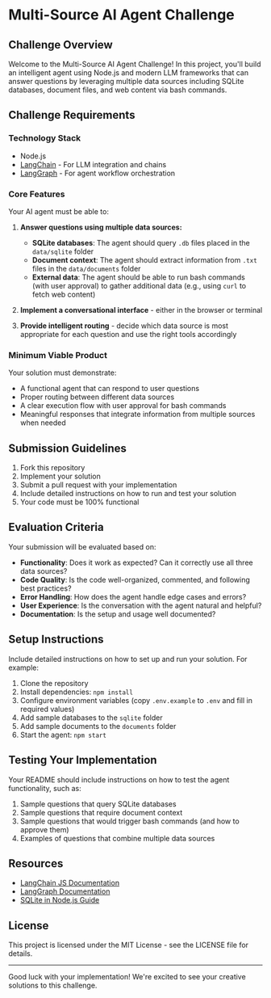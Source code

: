 # Multi-Source AI Agent Challenge

## Challenge Overview

Welcome to the Multi-Source AI Agent Challenge! In this project, you'll build an intelligent agent using Node.js and modern LLM frameworks that can answer questions by leveraging multiple data sources including SQLite databases, document files, and web content via bash commands.

## Challenge Requirements

### Technology Stack
- Node.js
- [LangChain](https://js.langchain.com/docs/) - For LLM integration and chains
- [LangGraph](https://js.langchain.com/docs/langgraph/) - For agent workflow orchestration

### Core Features
Your AI agent must be able to:

1. **Answer questions using multiple data sources:**
   - **SQLite databases**: The agent should query `.db` files placed in the `data/sqlite` folder
   - **Document context**: The agent should extract information from `.txt` files in the `data/documents` folder
   - **External data**: The agent should be able to run bash commands (with user approval) to gather additional data (e.g., using `curl` to fetch web content)

2. **Implement a conversational interface** - either in the browser or terminal

3. **Provide intelligent routing** - decide which data source is most appropriate for each question and use the right tools accordingly

### Minimum Viable Product
Your solution must demonstrate:

- A functional agent that can respond to user questions
- Proper routing between different data sources
- A clear execution flow with user approval for bash commands
- Meaningful responses that integrate information from multiple sources when needed

## Submission Guidelines

1. Fork this repository
2. Implement your solution
3. Submit a pull request with your implementation
4. Include detailed instructions on how to run and test your solution
5. Your code must be 100% functional

## Evaluation Criteria

Your submission will be evaluated based on:

- **Functionality**: Does it work as expected? Can it correctly use all three data sources?
- **Code Quality**: Is the code well-organized, commented, and following best practices?
- **Error Handling**: How does the agent handle edge cases and errors?
- **User Experience**: Is the conversation with the agent natural and helpful?
- **Documentation**: Is the setup and usage well documented?

## Setup Instructions

Include detailed instructions on how to set up and run your solution. For example:

1. Clone the repository
2. Install dependencies: `npm install`
3. Configure environment variables (copy `.env.example` to `.env` and fill in required values)
4. Add sample databases to the `sqlite` folder
5. Add sample documents to the `documents` folder
6. Start the agent: `npm start`

## Testing Your Implementation

Your README should include instructions on how to test the agent functionality, such as:

1. Sample questions that query SQLite databases
2. Sample questions that require document context
3. Sample questions that would trigger bash commands (and how to approve them)
4. Examples of questions that combine multiple data sources

## Resources

- [LangChain JS Documentation](https://js.langchain.com/docs/)
- [LangGraph Documentation](https://js.langchain.com/docs/langgraph/)
- [SQLite in Node.js Guide](https://www.sqlitetutorial.net/sqlite-nodejs/)

## License

This project is licensed under the MIT License - see the LICENSE file for details.

---

Good luck with your implementation! We're excited to see your creative solutions to this challenge.
